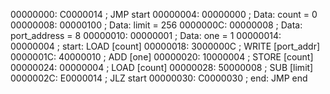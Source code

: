 00000000: C0000014  ; JMP start 
00000004: 00000000  ; Data: count = 0
00000008: 00000100  ; Data: limit = 256 
0000000C: 00000008  ; Data: port_address = 8 
00000010: 00000001  ; Data: one = 1
00000014: 00000004  ; start: LOAD [count]
00000018: 3000000C  ; WRITE [port_addr] 
0000001C: 40000010  ; ADD [one] 
00000020: 10000004  ; STORE [count] 
00000024: 00000004  ; LOAD [count] 
00000028: 50000008  ; SUB [limit]
0000002C: E0000014  ; JLZ start 
00000030: C0000030  ; end: JMP end 